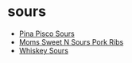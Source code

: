 # sours

 * [Pina Pisco Sours](../../index/p/pina-pisco-sours-352839.json)
 * [Moms Sweet N Sours Pork Ribs](../../index/m/moms-sweet-n-sours-pork-ribs.json)
 * [Whiskey Sours](../../index/w/whiskey-sours.json)
